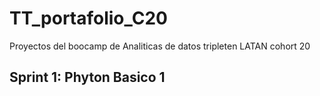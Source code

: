 # TT_portafolio_C20
Proyectos del boocamp de Analiticas de datos tripleten LATAN cohort 20

## Sprint 1: Phyton Basico 1